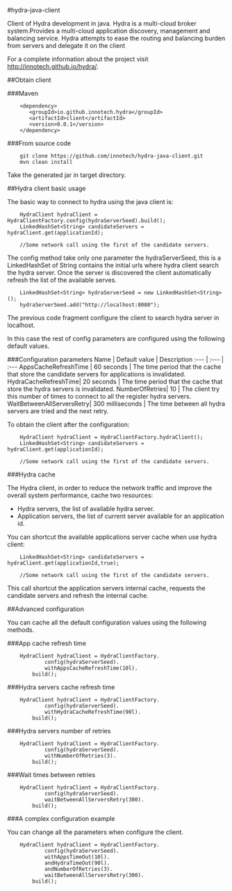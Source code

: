 #hydra-java-client

Client of Hydra development in java. Hydra is a multi-cloud broker system.Provides a multi-cloud application discovery, management and balancing service. Hydra attempts to ease the routing and balancing burden from servers and delegate it on the client 

For a complete information about the project visit http://innotech.github.io/hydra/.

##Obtain client

###Maven

```
    <dependency>
       <groupId>io.github.innotech.hydra</groupId>
       <artifactId>client</artifactId>
       <version>0.0.1</version>
    </dependency>
```

###From source code 

```
    git clone https://github.com/innotech/hydra-java-client.git
    mvn clean install
```

Take the generated jar in target directory.

##Hydra client basic usage

The basic way to connect to hydra using the java client is:

```
    HydraClient hydraClient = HydraClientFactory.config(hydraServerSeed).build();
    LinkedHashSet<String> candidateServers = hydraClient.get(applicationId);
  
    //Some network call using the first of the candidate servers.

```

The config method take only one parameter the hydraServerSeed, this is a LinkedHashSet of String contains the initial urls where hydra client search the hydra server. Once the server is discovered the client automatically refresh the list of the available serves.

```
    LinkedHashSet<String> hydraServerSeed = new LinkedHashSet<String>();
    hydraServerSeed.add("http://localhost:8080");
```

The previous code fragment configure the client to search hydra server in localhost.

In this case the rest of config parameters are configured using the following default values.

###Configuration parameters
Name | Default value | Description 
:---  | :--- | :---
AppsCacheRefreshTime | 60 seconds | The time period that the cache that store the candidate servers for applications is invalidated.
HydraCacheRefreshTime| 20 seconds | The time period that the cache that store the hydra servers is invalidated.
NumberOfRetries| 10 | The client try this number of times to connect to all the register hydra servers.
WaitBetweenAllServersRetry| 300 milliseconds | The time between all hydra servers are tried and the next retry.

To obtain the client after the configuration:

```
    HydraClient hydraClient = HydraClientFactory.hydraClient();
    LinkedHashSet<String> candidateServers = hydraClient.get(applicationId);
  
    //Some network call using the first of the candidate servers.
```

###Hydra cache

The Hydra client, in order to reduce the network traffic and improve the overall system performance, cache two resources:

+ Hydra servers, the list of available hydra server.
+ Application servers, the list of current server available for an application id.

You can shortcut the available applications server cache when use hydra client:

```
    LinkedHashSet<String> candidateServers = hydraClient.get(applicationId,true);
  
    //Some network call using the first of the candidate servers.
```

This call shortcut the application servers internal cache, requests the candidate servers and refresh the internal cache.

##Advanced configuration

You can cache all the default configuration values using the following methods.

###App cache refresh time

```
    HydraClient hydraClient = HydraClientFactory.
            config(hydraServerSeed).
            withAppsCacheRefreshTime(10l).
        build();
```

###Hydra servers cache refresh time

```
    HydraClient hydraClient = HydraClientFactory.
            config(hydraServerSeed).
            withHydraCacheRefreshTime(90l).
        build();
```

###Hydra servers number of retries

```
    HydraClient hydraClient = HydraClientFactory.
            config(hydraServerSeed).
            withNumberOfRetries(3).
        build();
```

###Wait times between retries

```
    HydraClient hydraClient = HydraClientFactory.
            config(hydraServerSeed).
            waitBetweenAllServersRetry(300).
        build();
```

###A complex configuration example

You can change all the parameters when configure the client.

```
    HydraClient hydraClient = HydraClientFactory.
            config(hydraServerSeed).
            withAppsTimeOut(10l).
            andHydraTimeOut(90l).
            andNumberOfRetries(3).
            waitBetweenAllServersRetry(300).
        build();
```
